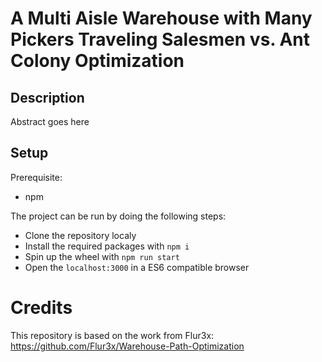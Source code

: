 # A Multi Aisle Warehouse with Many Pickers Traveling Salesmen vs. Ant Colony Optimization 

## Description
Abstract goes here

## Setup
Prerequisite:
* npm

The project can be run by doing the following steps:

* Clone the repository localy
* Install the required packages with `npm i`
* Spin up the wheel with `npm run start` 
* Open the `localhost:3000` in a ES6 compatible browser

# Credits
This repository is based on the work from Flur3x:
https://github.com/Flur3x/Warehouse-Path-Optimization